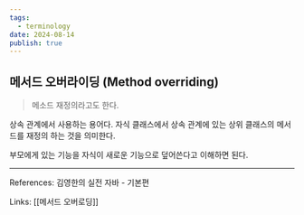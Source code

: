```yaml
---
tags:
  - terminology
date: 2024-08-14
publish: true
---
```

## 메서드 오버라이딩 (Method overriding)
> 메소드 재정의라고도 한다.

상속 관계에서 사용하는 용어다. 자식 클래스에서 상속 관계에 있는 상위 클래스의 메서드를 재정의 하는 것을 의미한다.

부모에게 있는 기능을 자식이 새로운 기능으로 덮어쓴다고 이해하면 된다.

---
References: 김영한의 실전 자바 - 기본편

Links: [[메서드 오버로딩]]